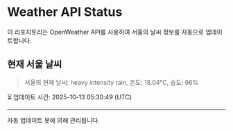 
# Weather API Status

이 리포지토리는 OpenWeather API를 사용하여 서울의 날씨 정보를 자동으로 업데이트합니다.

## 현재 서울 날씨
> 서울의 현재 날씨: heavy intensity rain, 온도: 18.04°C, 습도: 96%

⏳ 업데이트 시간: 2025-10-13 05:30:49 (UTC)

---
자동 업데이트 봇에 의해 관리됩니다.
